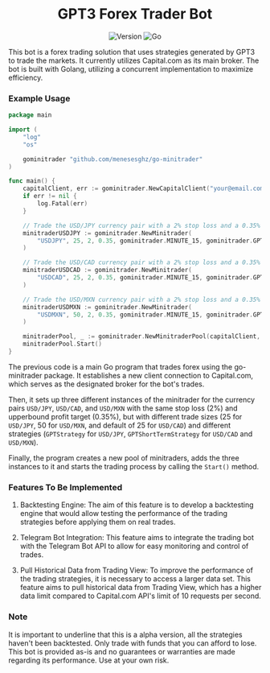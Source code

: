 
<h1 align="center">GPT3 Forex Trader Bot

</h1>

<p align="center">
	<a><img src="https://img.shields.io/badge/Version-0.8.0-purple.svg" alt="Version"></a>
	<a><img src="https://img.shields.io/badge/Made%20with-Go-blue.svg" alt="Go"></a>
</p>



This bot is a forex trading solution that uses strategies generated by GPT3 to trade the markets. It currently utilizes Capital.com as its main broker.
The bot is built with Golang, utilizing a concurrent implementation to maximize efficiency. 


### Example Usage

```go
package main

import (
	"log"
	"os"

	gominitrader "github.com/menesesghz/go-minitrader"
)

func main() {
	capitalClient, err := gominitrader.NewCapitalClient("your@email.com", "<API_TOKEN>", "<API_TOKEN_PASSWORD>", true)
	if err != nil {
		log.Fatal(err)
	}

	// Trade the USD/JPY currency pair with a 2% stop loss and a 0.35% upperbound profit target using 15-minute intervals and the GPTStrategy.
	minitraderUSDJPY := gominitrader.NewMinitrader(
		"USDJPY", 25, 2, 0.35, gominitrader.MINUTE_15, gominitrader.GPTStrategy,
	)

	// Trade the USD/CAD currency pair with a 2% stop loss and a 0.35% upperbound profit target using 15-minute intervals and the GPTStrategy.
	minitraderUSDCAD := gominitrader.NewMinitrader(
		"USDCAD", 25, 2, 0.35, gominitrader.MINUTE_15, gominitrader.GPTShortTermStrategy,
	)

	// Trade the USD/MXN currency pair with a 2% stop loss and a 0.35% upperbound profit target using 15-minute intervals and the GPTShortTermStrategy.
	minitraderUSDMXN := gominitrader.NewMinitrader(
		"USDMXN", 50, 2, 0.35, gominitrader.MINUTE_15, gominitrader.GPTShortTermStrategy,
	)

	minitraderPool, _ := gominitrader.NewMinitraderPool(capitalClient, minitraderUSDJPY, minitraderUSDCAD, minitraderUSDMXN)
	minitraderPool.Start()
}
```
The previous code is a main Go program that trades forex using the go-minitrader package. It establishes a new client connection to Capital.com, which serves as the designated broker for the bot's trades.

Then, it sets up three different instances of the minitrader for the currency pairs `USD/JPY`, `USD/CAD`, and `USD/MXN` with the same stop loss (2%) and upperbound profit target (0.35%), but with different trade sizes 
(25 for `USD/JPY`, 50 for `USD/MXN`, and default of 25 for `USD/CAD`) and different strategies (`GPTStrategy` for `USD/JPY`, `GPTShortTermStrategy` for `USD/CAD` and `USD/MXN`).

Finally, the program creates a new pool of minitraders, adds the three instances to it and starts the trading process by calling the `Start()` method.

### Features To Be Implemented
1. Backtesting Engine: The aim of this feature is to develop a backtesting engine that would allow 
testing the performance of the trading strategies before applying them on real trades.
 
2. Telegram Bot Integration: This feature aims to integrate the trading bot with the Telegram 
Bot API to allow for easy monitoring and control of trades.
 
3. Pull Historical Data from Trading View: To improve the performance of the trading strategies, 
it is necessary to access a larger data set. This feature aims to pull historical data from Trading View, 
which has a higher data limit compared to Capital.com API's limit of 10 requests per second.


### Note

It is important to underline that this is a alpha version, all the strategies haven't been backtested. Only trade with funds that you can afford to lose. This bot is provided as-is and no guarantees 
or warranties are made regarding its performance. Use at your own risk.
